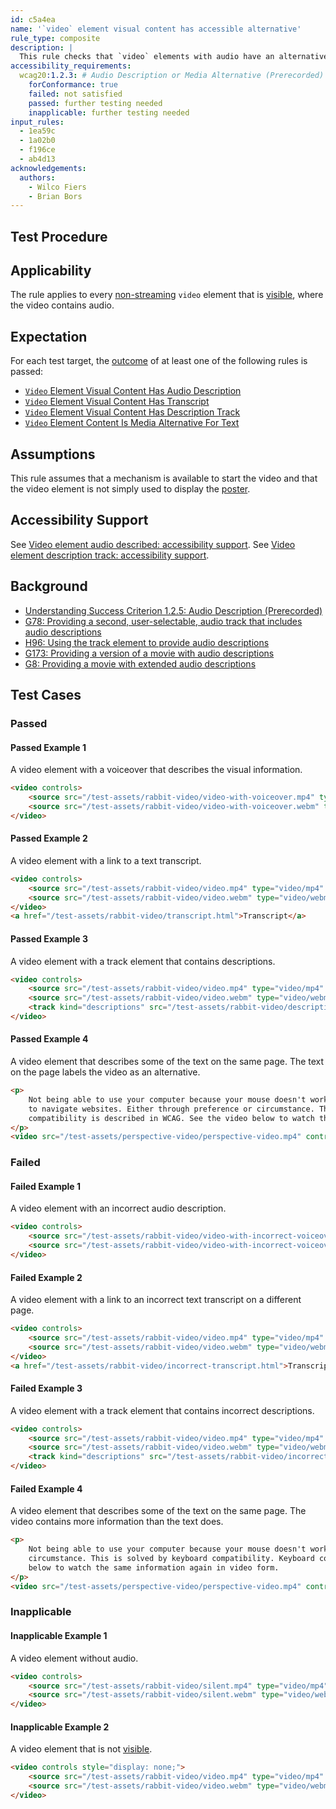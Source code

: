 ```yaml
---
id: c5a4ea
name: '`video` element visual content has accessible alternative'
rule_type: composite
description: |
  This rule checks that `video` elements with audio have an alternative for the video content as audio or as text.
accessibility_requirements:
  wcag20:1.2.3: # Audio Description or Media Alternative (Prerecorded) (A)
    forConformance: true
    failed: not satisfied
    passed: further testing needed
    inapplicable: further testing needed
input_rules:
  - 1ea59c
  - 1a02b0
  - f196ce
  - ab4d13
acknowledgements:
  authors:
    - Wilco Fiers
    - Brian Bors
---
```


## Test Procedure

## Applicability

The rule applies to every [non-streaming](#non-streaming-media-element) `video` element that is [visible][], where the video contains audio.

## Expectation

For each test target, the [outcome](#outcome) of at least one of the following rules is passed:

- [`Video` Element Visual Content Has Audio Description](https://act-rules.github.io/rules/1ea59c)
- [`Video` Element Visual Content Has Transcript](https://act-rules.github.io/rules/1a02b0)
- [`Video` Element Visual Content Has Description Track](https://act-rules.github.io/rules/f196ce)
- [`Video` Element Content Is Media Alternative For Text](https://act-rules.github.io/rules/ab4d13)

## Assumptions

This rule assumes that a mechanism is available to start the video and that the video element is not simply used to display the [poster](https://www.w3.org/TR/html5/semantics-embedded-content.html#element-attrdef-video-poster).

## Accessibility Support

See [Video element audio described: accessibility support](https://act-rules.github.io/rules/1ea59c#accessibility-support).
See [Video element description track: accessibility support](https://act-rules.github.io/rules/f196ce#accessibility-support).

## Background

- [Understanding Success Criterion 1.2.5: Audio Description (Prerecorded)](https://www.w3.org/WAI/WCAG21/Understanding/audio-description-prerecorded.html)
- [G78: Providing a second, user-selectable, audio track that includes audio descriptions](https://www.w3.org/WAI/WCAG21/Techniques/general/G78)
- [H96: Using the track element to provide audio descriptions](https://www.w3.org/WAI/WCAG21/Techniques/html/H96)
- [G173: Providing a version of a movie with audio descriptions](https://www.w3.org/WAI/WCAG21/Techniques/general/G173)
- [G8: Providing a movie with extended audio descriptions](https://www.w3.org/WAI/WCAG21/Techniques/general/G8)

## Test Cases

### Passed

#### Passed Example 1

A video element with a voiceover that describes the visual information.

```html
<video controls>
	<source src="/test-assets/rabbit-video/video-with-voiceover.mp4" type="video/mp4" />
	<source src="/test-assets/rabbit-video/video-with-voiceover.webm" type="video/webm" />
</video>
```

#### Passed Example 2

A video element with a link to a text transcript.

```html
<video controls>
	<source src="/test-assets/rabbit-video/video.mp4" type="video/mp4" />
	<source src="/test-assets/rabbit-video/video.webm" type="video/webm" />
</video>
<a href="/test-assets/rabbit-video/transcript.html">Transcript</a>
```

#### Passed Example 3

A video element with a track element that contains descriptions.

```html
<video controls>
	<source src="/test-assets/rabbit-video/video.mp4" type="video/mp4" />
	<source src="/test-assets/rabbit-video/video.webm" type="video/webm" />
	<track kind="descriptions" src="/test-assets/rabbit-video/descriptions.vtt" />
</video>
```

#### Passed Example 4

A video element that describes some of the text on the same page. The text on the page labels the video as an alternative.

```html
<p>
	Not being able to use your computer because your mouse doesn't work, is frustrating. Many people use only the keyboard
	to navigate websites. Either through preference or circumstance. This is solved by keyboard compatibility. Keyboard
	compatibility is described in WCAG. See the video below to watch the same information again in video form.
</p>
<video src="/test-assets/perspective-video/perspective-video.mp4" controls></video>
```

### Failed

#### Failed Example 1

A video element with an incorrect audio description.

```html
<video controls>
	<source src="/test-assets/rabbit-video/video-with-incorrect-voiceover.mp4" type="video/mp4" />
	<source src="/test-assets/rabbit-video/video-with-incorrect-voiceover.webm" type="video/webm" />
</video>
```

#### Failed Example 2

A video element with a link to an incorrect text transcript on a different page.

```html
<video controls>
	<source src="/test-assets/rabbit-video/video.mp4" type="video/mp4" />
	<source src="/test-assets/rabbit-video/video.webm" type="video/webm" />
</video>
<a href="/test-assets/rabbit-video/incorrect-transcript.html">Transcript</a>
```

#### Failed Example 3

A video element with a track element that contains incorrect descriptions.

```html
<video controls>
	<source src="/test-assets/rabbit-video/video.mp4" type="video/mp4" />
	<source src="/test-assets/rabbit-video/video.webm" type="video/webm" />
	<track kind="descriptions" src="/test-assets/rabbit-video/incorrect-descriptions.vtt" />
</video>
```

#### Failed Example 4

A video element that describes some of the text on the same page. The video contains more information than the text does.

```html
<p>
	Not being able to use your computer because your mouse doesn't work, is frustrating. Either through preference or
	circumstance. This is solved by keyboard compatibility. Keyboard compatibility is described in WCAG. See the video
	below to watch the same information again in video form.
</p>
<video src="/test-assets/perspective-video/perspective-video.mp4" controls></video>
```

### Inapplicable

#### Inapplicable Example 1

A video element without audio.

```html
<video controls>
	<source src="/test-assets/rabbit-video/silent.mp4" type="video/mp4" />
	<source src="/test-assets/rabbit-video/silent.webm" type="video/webm" />
</video>
```

#### Inapplicable Example 2

A video element that is not [visible][].

```html
<video controls style="display: none;">
	<source src="/test-assets/rabbit-video/video.mp4" type="video/mp4" />
	<source src="/test-assets/rabbit-video/video.webm" type="video/webm" />
</video>
```

[visible]: #visible 'Definition of visible'
